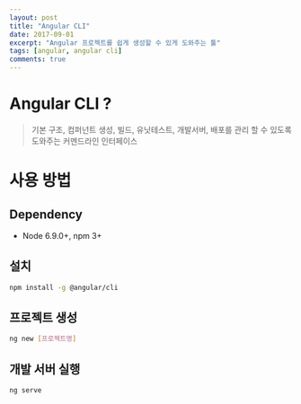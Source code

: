 ```yaml
---
layout: post
title: "Angular CLI"
date: 2017-09-01
excerpt: "Angular 프로젝트를 쉽게 생성할 수 있게 도와주는 툴"
tags: [angular, angular cli]
comments: true
---
```


# Angular CLI ?

 > 기본 구조, 컴퍼넌트 생성, 빌드, 유닛테스트, 개발서버, 배포를 관리 할 수 있도록 도와주는 커멘드라인 인터페이스

# 사용 방법

## Dependency

 - Node 6.9.0+, npm 3+

## 설치

```sh
npm install -g @angular/cli
```

## 프로젝트 생성

```sh
ng new [프로젝트명]
```

## 개발 서버 실행

```sh
ng serve
```